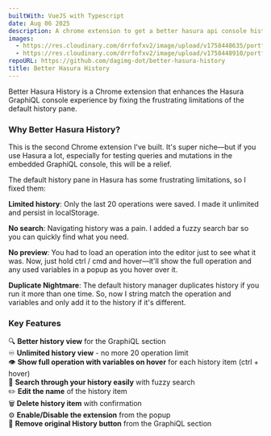 ```yaml
---
builtWith: VueJS with Typescript
date: Aug 06 2025
description: A chrome extension to get a better hasura api console history experience
images:
  - https://res.cloudinary.com/drrfofxv2/image/upload/v1758448635/portfolio/better-hasura-history-1758448633-1.png
  - https://res.cloudinary.com/drrfofxv2/image/upload/v1758448910/portfolio/better-hasura-history-1758448906-1.png
repoURL: https://github.com/dagimg-dot/better-hasura-history
title: Better Hasura History
---
```


Better Hasura History is a Chrome extension that enhances the Hasura GraphiQL console experience by fixing the frustrating limitations of the default history pane.

### Why Better Hasura History?

This is the second Chrome extension I've built. It's super niche—but if you use Hasura a lot, especially for testing queries and mutations in the embedded GraphiQL console, this will be a relief.

The default history pane in Hasura has some frustrating limitations, so I fixed them:

**Limited history**: Only the last 20 operations were saved. I made it unlimited and persist in localStorage.

**No search**: Navigating history was a pain. I added a fuzzy search bar so you can quickly find what you need.

**No preview**: You had to load an operation into the editor just to see what it was. Now, just hold ctrl / cmd and hover—it'll show the full operation and any used variables in a popup as you hover over it.

**Duplicate Nightmare**: The default history manager duplicates history if you run it more than one time. So, now I string match the operation and variables and only add it to the history if it's different.

### Key Features

🔍 **Better history view** for the GraphiQL section  
♾️ **Unlimited history view** - no more 20 operation limit  
👁️ **Show full operation with variables on hover** for each history item (ctrl + hover)  
🔎 **Search through your history easily** with fuzzy search  
✏️ **Edit the name** of the history item  
🗑️ **Delete history item** with confirmation  
⚙️ **Enable/Disable the extension** from the popup  
🧹 **Remove original History button** from the GraphiQL section
